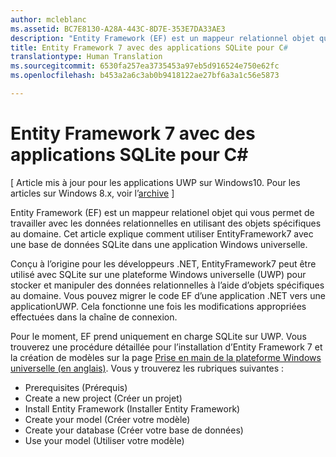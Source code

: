 ```yaml
---
author: mcleblanc
ms.assetid: BC7E8130-A28A-443C-8D7E-353E7DA33AE3
description: "Entity Framework (EF) est un mappeur relationnel objet qui vous permet de travailler avec les données relationnelles en utilisant des objets spécifiques au domaine."
title: Entity Framework 7 avec des applications SQLite pour C#
translationtype: Human Translation
ms.sourcegitcommit: 6530fa257ea3735453a97eb5d916524e750e62fc
ms.openlocfilehash: b453a2a6c3ab0b9418122ae27bf6a3a1c56e5873

---
```


# Entity Framework 7 avec des applications SQLite pour C#

\[ Article mis à jour pour les applications UWP sur Windows10. Pour les articles sur Windows 8.x, voir l’[archive](http://go.microsoft.com/fwlink/p/?linkid=619132) \]

Entity Framework (EF) est un mappeur relationel objet qui vous permet de travailler avec les données relationnelles en utilisant des objets spécifiques au domaine. Cet article explique comment utiliser EntityFramework7 avec une base de données SQLite dans une application Windows universelle.

Conçu à l’origine pour les développeurs .NET, EntityFramework7 peut être utilisé avec SQLite sur une plateforme Windows universelle (UWP) pour stocker et manipuler des données relationnelles à l’aide d’objets spécifiques au domaine. Vous pouvez migrer le code EF d’une application .NET vers une applicationUWP. Cela fonctionne une fois les modifications appropriées effectuées dans la chaîne de connexion.

Pour le moment, EF prend uniquement en charge SQLite sur UWP. Vous trouverez une procédure détaillée pour l’installation d’Entity Framework 7 et la création de modèles sur la page [Prise en main de la plateforme Windows universelle (en anglais)](http://go.microsoft.com/fwlink/p/?LinkId=735013). Vous y trouverez les rubriques suivantes :

-   Prerequisites (Prérequis)
-   Create a new project (Créer un projet)
-   Install Entity Framework (Installer Entity Framework)
-   Create your model (Créer votre modèle)
-   Create your database (Créer votre base de données)
-   Use your model (Utiliser votre modèle)




<!--HONumber=Aug16_HO3-->


